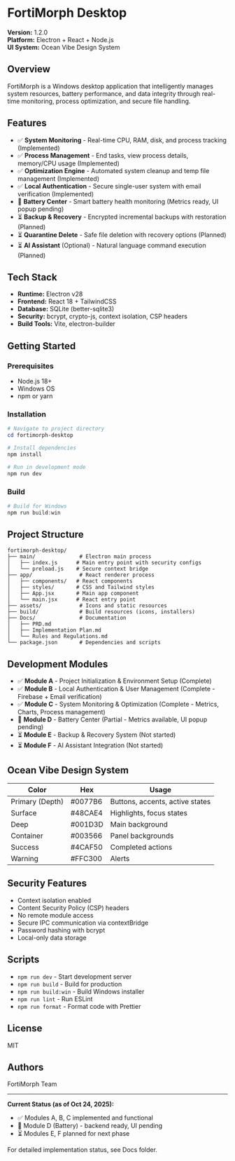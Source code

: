 # FortiMorph Desktop

**Version:** 1.2.0  
**Platform:** Electron + React + Node.js  
**UI System:** Ocean Vibe Design System

## Overview

FortiMorph is a Windows desktop application that intelligently manages system resources, battery performance, and data integrity through real-time monitoring, process optimization, and secure file handling.

## Features

- ✅ **System Monitoring** - Real-time CPU, RAM, disk, and process tracking (Implemented)
- ✅ **Process Management** - End tasks, view process details, memory/CPU usage (Implemented)
- ✅ **Optimization Engine** - Automated system cleanup and temp file management (Implemented)
- ✅ **Local Authentication** - Secure single-user system with email verification (Implemented)
- 🔨 **Battery Center** - Smart battery health monitoring (Metrics ready, UI popup pending)
- ⏳ **Backup & Recovery** - Encrypted incremental backups with restoration (Planned)
- ⏳ **Quarantine Delete** - Safe file deletion with recovery options (Planned)
- ⏳ **AI Assistant** (Optional) - Natural language command execution (Planned)

## Tech Stack

- **Runtime:** Electron v28
- **Frontend:** React 18 + TailwindCSS
- **Database:** SQLite (better-sqlite3)
- **Security:** bcrypt, crypto-js, context isolation, CSP headers
- **Build Tools:** Vite, electron-builder

## Getting Started

### Prerequisites

- Node.js 18+ 
- Windows OS
- npm or yarn

### Installation

```powershell
# Navigate to project directory
cd fortimorph-desktop

# Install dependencies
npm install

# Run in development mode
npm run dev
```

### Build

```powershell
# Build for Windows
npm run build:win
```

## Project Structure

```
fortimorph-desktop/
├── main/              # Electron main process
│   ├── index.js      # Main entry point with security configs
│   └── preload.js    # Secure context bridge
├── app/               # React renderer process
│   ├── components/   # React components
│   ├── styles/       # CSS and Tailwind styles
│   ├── App.jsx       # Main app component
│   └── main.jsx      # React entry point
├── assets/            # Icons and static resources
├── build/             # Build resources (icons, installers)
├── Docs/              # Documentation
│   ├── PRD.md
│   ├── Implementation Plan.md
│   └── Rules and Regulations.md
└── package.json       # Dependencies and scripts
```

## Development Modules

- ✅ **Module A** - Project Initialization & Environment Setup (Complete)
- ✅ **Module B** - Local Authentication & User Management (Complete - Firebase + Email verification)
- ✅ **Module C** - System Monitoring & Optimization (Complete - Metrics, Charts, Process management)
- 🔨 **Module D** - Battery Center (Partial - Metrics available, UI popup pending)
- ⏳ **Module E** - Backup & Recovery System (Not started)
- ⏳ **Module F** - AI Assistant Integration (Not started)

## Ocean Vibe Design System

| Color | Hex | Usage |
|-------|-----|-------|
| Primary (Depth) | #0077B6 | Buttons, accents, active states |
| Surface | #48CAE4 | Highlights, focus states |
| Deep | #001D3D | Main background |
| Container | #003566 | Panel backgrounds |
| Success | #4CAF50 | Completed actions |
| Warning | #FFC300 | Alerts |

## Security Features

- Context isolation enabled
- Content Security Policy (CSP) headers
- No remote module access
- Secure IPC communication via contextBridge
- Password hashing with bcrypt
- Local-only data storage

## Scripts

- `npm run dev` - Start development server
- `npm run build` - Build for production
- `npm run build:win` - Build Windows installer
- `npm run lint` - Run ESLint
- `npm run format` - Format code with Prettier

## License

MIT

## Authors

FortiMorph Team

---

**Current Status (as of Oct 24, 2025):**
- ✅ Modules A, B, C implemented and functional
- 🔨 Module D (Battery) - backend ready, UI pending
- ⏳ Modules E, F planned for next phase

For detailed implementation status, see Docs folder.
